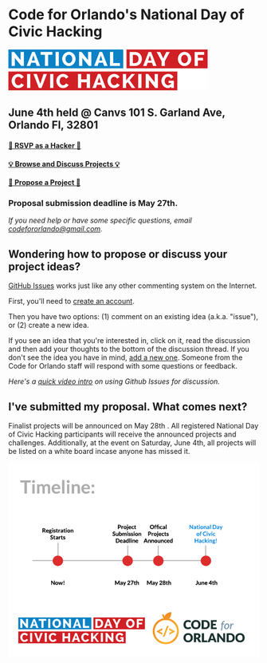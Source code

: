 # Code for Orlando's National Day of Civic Hacking

![National day of Civic Hacking Logo](./images/ndochlogo.png)

## June 4th held @ Canvs 101 S. Garland Ave, Orlando Fl, 32801

#### [:rocket: RSVP as a Hacker :rocket:](http://bit.ly/ndoch2016)
#### [:bulb: Browse and Discuss Projects :bulb:](https://github.com/cforlando/2016-project-proposals/issues)
#### [:star2: Propose a Project :star2:](https://github.com/cforlando/2016-project-proposals/issues/new)

### Proposal submission deadline is May 27th.

_If you need help or have some specific questions, email codefororlando@gmail.com._

## Wondering how to propose or discuss your project ideas?

[GitHub Issues](https://guides.github.com/features/issues/) works just like any other commenting system on the Internet.

First, you'll need to [create an account](https://github.com/join).

Then you have two options: (1) comment on an existing idea (a.k.a. "issue"), or (2) create a new idea.

If you see an idea that you're interested in, click on it, read the discussion and then add your thoughts to the bottom of the discussion thread. If you don't see the idea you have in mind, [add a new one](https://github.com/cforlando/2016-project-proposals/issues/new). Someone from the Code for Orlando staff will respond with some questions or feedback.

*Here's a [quick video intro](https://www.youtube.com/watch?v=KlrJVSJRUN4) on using Github Issues for discussion.*

## I've submitted my proposal. What comes next?


Finalist projects will be announced on May 28th . All registered National Day of Civic Hacking participants will receive the announced projects and challenges. Additionally, at the event on Saturday, June 4th, all projects will be listed on a white board incase anyone has missed it. 


![Submission Timeline](./images/timeline.png)
